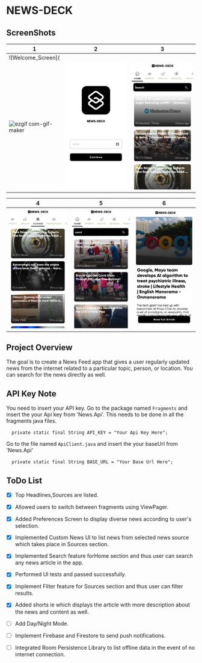 # NEWS-DECK  

## ScreenShots 

| 1 | 2 | 3 |
| --- | --- | --- |
| ![Welcome_Screen](
![ezgif com-gif-maker](https://user-images.githubusercontent.com/61679890/132261518-9ff179a9-66ce-4818-b505-ee6abddd7216.gif) | ![Home_Feed](https://github.com/Ankursehrawat15/News-Deck/blob/master/Documentation/1630959676958.jpg) | ![categories_swipe](https://github.com/Ankursehrawat15/News-Deck/blob/master/Documentation/1630959676947.jpg) |

| 4 | 5 | 6 |
| --- | --- | --- |
| ![Welcome_Screen](https://github.com/Ankursehrawat15/News-Deck/blob/master/Documentation/1630959676953.jpg) | ![Home_Feed](https://github.com/Ankursehrawat15/News-Deck/blob/master/Documentation/1630959676951.jpg) | ![categories_swipe](https://github.com/Ankursehrawat15/News-Deck/blob/master/Documentation/1630960274645.jpg) |






## Project Overview

The goal is to create a News Feed app that gives a user regularly updated news from the internet 
related to a particular topic, person, or location. You can search for the news directly as well.


## API Key Note
You need to insert your API key.
Go to the package named `Fragments` and insert the your Api key from 'News.Api'.
This needs to be done in all the fragments java files.

```
  private static final String API_KEY = "Your Api Key Here";
```

Go to the file named `ApiClient.java` and insert the your baseUrl from 'News.Api'
```
  private static final String BASE_URL = "Your Base Url Here";
```

## ToDo List

- [x] Top Headlines,Sources are listed.
- [x] Allowed users to switch between fragments using  ViewPager.
- [x] Added Preferences Screen to display diverse news according to user's selection.
- [x] Implemented Custom News UI to list news from selected news source which takes place in Sources section.
- [x] Implemented Search feature forHome section and thus user can search any news article in the app.
- [x] Performed UI tests and passed successfully.
- [x] Implement Filter feature for Sources section and thus user can filter results.
- [x] Added shorts ie which displays the article with more description about the news and content as well.
- [ ] Add Day/Night Mode.
- [ ] Implement Firebase and Firestore to send push notifications.
- [ ] Integrated Room Persistence Library to list offline data in the event of no internet connection.













